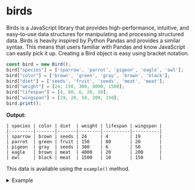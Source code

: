 # birds
Birds is a JavaScript library that provides high-performance, intuitive, and easy-to-use data structures for manipulating and processing structured data. Birds is heavily inspired by Python Pandas and provides a similar syntax. This means that users familiar with Pandas and know JavaScript can easily pick it up.
Creating a Bird object is easy using bracket notation.
  ```javascript
  const bird = new Bird();
  bird["species"] = ['sparrow', 'parrot', 'pigeon', 'eagle', 'owl'];
  bird["color"] = ['brown', 'green', 'gray', 'brown', 'black'];
  bird["diet"] = ['seeds', 'fruit', 'seeds', 'meat', 'meat'];
  bird["weight"] = [24, 150, 300, 4000, 1500];
  bird["lifespan"] = [4, 80, 6, 20, 10];
  bird["wingspan"] = [19, 20, 50, 200, 150];
  bird.print();
  ```
  **Output:**
  ```
  | species | color | diet  | weight | lifespan | wingspan |
  |---------|-------|-------|--------|----------|----------|
  | sparrow | brown | seeds | 24     | 4        | 19       |
  | parrot  | green | fruit | 150    | 80       | 20       |
  | pigeon  | gray  | seeds | 300    | 6        | 50       |
  | eagle   | brown | meat  | 4000   | 20       | 200      |
  | owl     | black | meat  | 1500   | 10       | 150      |
  ```
  This data is available using the `example()` method.
<details>
  <summary>Example</summary>
    <p>Creates a Bird object with example data.</p>
    ```javascript
    const bird = Bird.example();
    bird.print();
    ```
    **Output:**
    ```
    | species | color | diet  | weight | lifespan | wingspan |
    |---------|-------|-------|--------|----------|----------|
    | sparrow | brown | seeds | 24     | 4        | 19       |
    | parrot  | green | fruit | 150    | 80       | 20       |
    | pigeon  | gray  | seeds | 300    | 6        | 50       |
    | eagle   | brown | meat  | 4000   | 20       | 200      |
    | owl     | black | meat  | 1500   | 10       | 150      |
    ```
</details>
